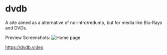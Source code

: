 # dvdb

A site aimed as a alternative of no-intro/redump, but for media like Blu-Rays and DVDs.

Preview Screenshots:
![Home page](https://imgur.com/Cl7uiU3.png)

https://dvdb.video
